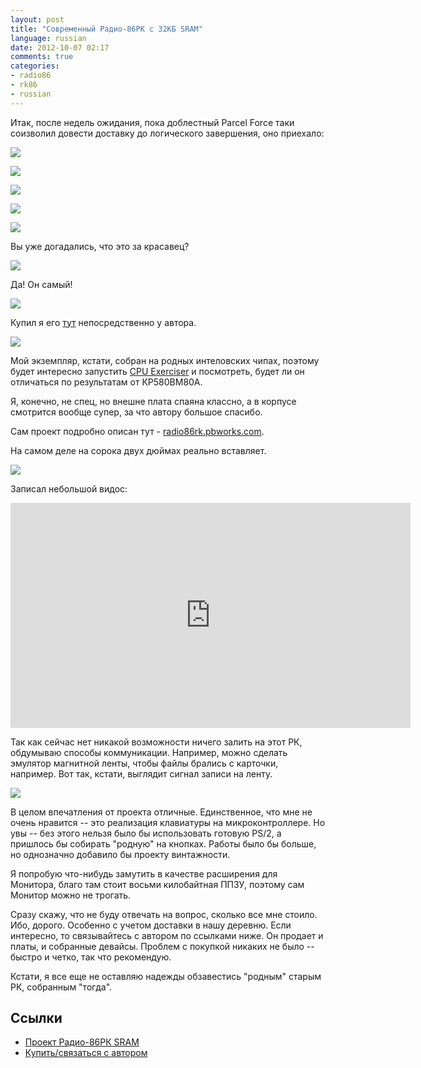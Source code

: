 ```yaml
---
layout: post
title: "Современный Радио-86РК c 32КБ SRAM"
language: russian
date: 2012-10-07 02:17
comments: true
categories: 
- radio86
- rk86
- russian
---
```

Итак, после недель ожидания, пока доблестный Parcel Force таки соизволил
довести доставку до логического завершения, оно приехало:

![](/images/blog/rk86/sram/IMG_1040.JPG)

![](/images/blog/rk86/sram/IMG_1042.JPG)

![](/images/blog/rk86/sram/IMG_1043.JPG)

![](/images/blog/rk86/sram/IMG_1044.JPG)

![](/images/blog/rk86/sram/IMG_1045.JPG)

Вы уже догадались, что это за красавец?

![](/images/blog/rk86/sram/IMG_1046.JPG)

Да! Он самый!

![](/images/blog/rk86/sram/IMG_1047.JPG)

Купил я его [тут][Купить РК SRAM] непосредственно у автора.

![](/images/blog/rk86/sram/radio-86rk-sram-complete.jpg)

Мой экземпляр, кстати, собран на родных интеловских чипах, поэтому будет
интересно запустить [CPU Exerciser][] и посмотреть, будет ли он отличаться по
результатам от КР580ВМ80A. 

Я, конечно, не спец, но внешне плата спаяна классно, а в корпусе смотрится
вообще супер, за что автору большое спасибо.

[CPU Exerciser]: http://www.idb.me.uk/sunhillow/8080.html

Сам проект подробно описан тут - [radio86rk.pbworks.com][Проект РК SRAM].

[Проект РК SRAM]: http://radio86rk.pbworks.com/
[Купить РК SRAM]: http://zx-pk.ru/market/viewtopic.php?t=224

На самом деле на сорока двух дюймах реально вставляет.

![](/images/blog/rk86/sram/IMG_1048.JPG)

Записал небольшой видос:

<iframe width="640" height="360" src="http://www.youtube.com/embed/IP6sA-dAnmU" frameborder="0" allowfullscreen></iframe>

Так как сейчас нет никакой возможности ничего залить на этот РК, обдумываю
способы коммуникации. Например, можно сделать эмулятор магнитной ленты, чтобы
файлы брались с карточки, например. Вот так, кстати, выглядит сигнал записи
на ленту.

![](/images/blog/rk86/sram/radio-86rk-tapeout.png)

В целом впечатления от проекта отличные. Единственное, что мне не очень
нравится -- это реализация клавиатуры на микроконтроллере. Но увы -- без
этого нельзя было бы использовать готовую PS/2, а пришлось бы собирать
"родную" на кнопках. Работы было бы больше, но однозначно добавило бы
проекту винтажности.

Я попробую что-нибудь замутить в качестве расширения для Монитора, благо
там стоит восьми килобайтная ППЗУ, поэтому сам Монитор можно не трогать.

Сразу скажу, что не буду отвечать на вопрос, сколько все мне стоило. Ибо,
дорого. Особенно с учетом доставки в нашу деревню. Если интересно, то
связывайтесь с автором по ссылками ниже. Он продает и платы, и собранные
девайсы. Проблем с покупкой никаких не было -- быстро и четко, так что 
рекомендую.

Кстати, я все еще не оставляю надежды обзавестись "родным" старым РК, 
собранным "тогда".

Ссылки
------

* [Проект Радио-86РК SRAM][Проект РК SRAM]
* [Купить/связаться с автором][Купить РК SRAM]
